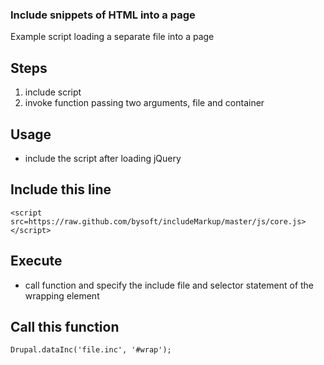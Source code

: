 ### Include snippets of HTML into a page
Example script loading a separate file into a page

Steps
-----
1. include script
2. invoke function passing two arguments, file and container


Usage
-----

* include the script after loading jQuery

Include this line
----
    <script src=https://raw.github.com/bysoft/includeMarkup/master/js/core.js></script>

Execute
-------

* call function and specify the include file and selector statement of the wrapping element

Call this function
------------

    Drupal.dataInc('file.inc', '#wrap');
    